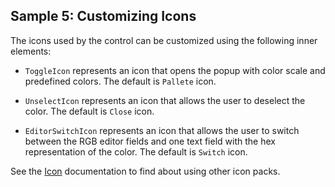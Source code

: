 ## Sample 5: Customizing Icons

The icons used by the control can be customized using the following inner elements:

* `ToggleIcon` represents an icon that opens the popup with color scale and predefined colors. The default is `Pallete` icon.

* `UnselectIcon` represents an icon that allows the user to deselect the color. The default is `Close` icon.

* `EditorSwitchIcon` represents an icon that allows the user to switch between the RGB editor fields and one text field with the hex representation of the color. The default is `Switch` icon.

See the [Icon](/docs/controls/businesspack/Icon/{branch}) documentation to find about using other icon packs.